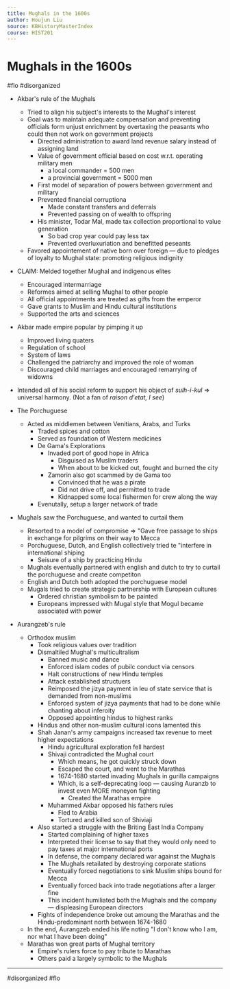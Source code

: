 ```yaml
---
title: Mughals in the 1600s
author: Houjun Liu
source: KBHistoryMasterIndex
course: HIST201
---
```


# Mughals in the 1600s

#flo #disorganized

* Akbar's rule of the Mughals
    * Tried to align his subject's interests to the Mughal's interest
    * Goal was to maintain adequate compensation and preventing officials form unjust enrichment by overtaxing the peasants who could then not work on government projects
        * Directed administration to award land revenue salary instead of assigning land
        * Value of government official based on cost w.r.t. operating military men
            * a local commander = 500 men
            * a provincial government = 5000 men
        * First model of separation of powers between government and military
        * Prevented financial corruptiona
            * Made constant transfers and deferrals
            * Prevented passing on of wealth to offspring
        * His minister, Todar Mal, made tax collection proportional to value generation
            * So bad crop year could pay less tax
            * Prevented overluxuriation and benefitted peseants
    * Favored appointement of native born over foreign  — due to pledges of loyalty to Mughal state: promoting religious indignity
* CLAIM: Melded together Mughal and indigenous elites
    * Encouraged intermarriage
    * Reformes aimed at selling Mughal to other people
    * All official appointments are treated as gifts from the emperor
    * Gave grants to Muslim and Hindu cultural institutions
    * Supported the arts and sciences
* Akbar made empire popular by pimping it up
    * Improved living quaters
    * Regulation of school
    * System of laws
    * Challenged the patriarchy and improved the role of woman
    * Discouraged child marriages and encouraged remarrying of widowns
* Intended all of his social reform to support his object of _sulh-i-kul_ => universal harmony. (Not a fan of _raison d'etat, I see_)

* The Porchuguese
    * Acted as middlemen between Venitians, Arabs, and Turks
        * Traded spices and cotton
        * Served as foundation of Western medicines
        * De Gama's Explorations
            * Invaded port of good hope in Africa
                * Disguised as Muslim traders
                * When about to be kicked out, fought and burned the city
            * Zamorin also got scammed by de Gama too
                * Convinced that he was a pirate
                * Did not drive off, and permitted to trade
                * Kidnapped some local fishermen for crew along the way
        * Evenutally, setup a larger network of trade 
        
* Mughals saw the Porchuguese, and wanted to curtail them
    * Resorted to a model of compromise => "Gave free passage to ships in exchange for pilgrims on their way to Mecca
    * Porchuguese, Dutch, and English collectively tried te "interfere in international shiping
        * Seisure of a ship by practicing Hindu
    * Mughals eventually partnered with english and dutch to try to curtail the porchuguese and create competiton 
    * English and Dutch both adopted the porchuguese model
    * Mugals tried to create strategic partnership with European cultures
        * Ordered christian symbolism to be painted
        * Europeans impressed with Mugal style that Mogul became associated with power

* Aurangzeb's rule
    * Orthodox muslim
        * Took religious values over tradition
        * Dismaltiled Mughal's multicultralism
            * Banned music and dance 
            * Enforced islam codes of pubilc conduct via censors
            * Halt constructions of new Hindu temples
            * Attack established structuers
            * Reimposed the jizya payment in leu of state service that is demanded from non-muslims
            * Enforced system of jizya payments that had to be done while chanting about inferoity
            * Opposed appointing hindus to highest ranks
        * Hindus and other non-muslim cultural icons lamented this
        * Shah Janan's army campaigns increased tax revenue to meet higher expectations
            * Hindu agricultural exploration fell hardest
            * Shivaji contradicted the Mughal court
                * Which means, he got quickly struck down
                * Escaped the court, and went to the Marathas
                * 1674-1680 started invading Mughals in gurilla campaigns
                * Which, is a self-deprecating loop — causing Auranzb to invest even MORE moneyon fighting
                    * Created the Marathas empire
            * Muhammed Akbar opposed his fathers rules
                * Fled to Arabia
                * Tortured and killed son of Shiviaji
        * Also started a struggle with the Briting East India Company
            * Started complaining of higher taxes
            * Interpreted their license to say that they would only need to pay taxes at major international ports
            * In defense, the company declared war against the Mughals
            * The Mughals retailated by destroying corporate stations
            * Eventually forced negotiations to sink Muslim ships bound for Mecca
            * Eventually forced back into trade negotiations after a larger fine
            * This incident humiliated both the Mughals and the company — displeasing European directors
        * Fights of independence broke out amoung the Marathas and the Hindu-predominant north between 1674-1680
    * In the end, Aurangzeb ended his life noting "I don't know who I am, nor what I have been doing" 
    * Marathas won great parts of Mughal territory
        * Empire's rulers force to pay tribute to Marathas
        * Others paid a largely symbolic to the Mughals

***

#disorganized #flo 


        
